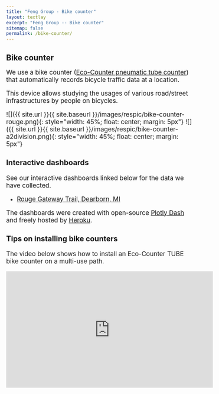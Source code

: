```yaml
---
title: "Feng Group - Bike counter"
layout: textlay
excerpt: "Feng Group -- Bike counter"
sitemap: false
permalink: /bike-counter/
---
```


## Bike counter

<div style="font-size: 17px">

We use a bike counter ([Eco-Counter pneumatic tube counter](https://www.eco-counter.com/produits/tubes-en/tubes-2/)) that automatically records bicycle traffic data at a location.

This device allows studying the usages of various road/street infrastructures by people on bicycles. 

![]({{ site.url }}{{ site.baseurl }}/images/respic/bike-counter-rouge.png){: style="width: 45%; float: center; margin: 5px"}
![]({{ site.url }}{{ site.baseurl }}/images/respic/bike-counter-a2division.png){: style="width: 45%; float: center; margin: 5px"}

### Interactive dashboards

See our interactive dashboards linked below for the data we have collected. 


- [Rouge Gateway Trail, Dearborn, MI](https://umd-bicycle-traffic-data.herokuapp.com/)


The dashboards were created with open-source [Plotly Dash](https://plotly.com/dash/) and freely hosted by [Heroku](https://www.heroku.com/).

### Tips on installing bike counters

The video below shows how to install an Eco-Counter TUBE bike counter on a multi-use path.

<iframe width="560" height="315" src="https://www.youtube.com/embed/dvMzmCewGzg" title="YouTube video player" frameborder="0" allow="accelerometer; autoplay; clipboard-write; encrypted-media; gyroscope; picture-in-picture" allowfullscreen></iframe>

<br><br>

</div>
